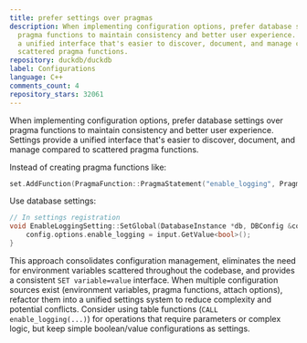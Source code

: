 ```yaml
---
title: prefer settings over pragmas
description: When implementing configuration options, prefer database settings over
  pragma functions to maintain consistency and better user experience. Settings provide
  a unified interface that's easier to discover, document, and manage compared to
  scattered pragma functions.
repository: duckdb/duckdb
label: Configurations
language: C++
comments_count: 4
repository_stars: 32061
---
```


When implementing configuration options, prefer database settings over pragma functions to maintain consistency and better user experience. Settings provide a unified interface that's easier to discover, document, and manage compared to scattered pragma functions.

Instead of creating pragma functions like:
```cpp
set.AddFunction(PragmaFunction::PragmaStatement("enable_logging", PragmaEnableLogging));
```

Use database settings:
```cpp
// In settings registration
void EnableLoggingSetting::SetGlobal(DatabaseInstance *db, DBConfig &config, const Value &input) {
    config.options.enable_logging = input.GetValue<bool>();
}
```

This approach consolidates configuration management, eliminates the need for environment variables scattered throughout the codebase, and provides a consistent `SET variable=value` interface. When multiple configuration sources exist (environment variables, pragma functions, attach options), refactor them into a unified settings system to reduce complexity and potential conflicts. Consider using table functions (`CALL enable_logging(...)`) for operations that require parameters or complex logic, but keep simple boolean/value configurations as settings.
